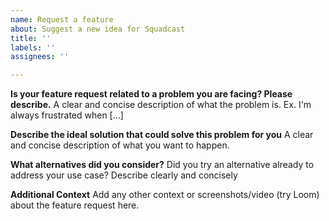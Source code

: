 ```yaml
---
name: Request a feature
about: Suggest a new idea for Squadcast
title: ''
labels: ''
assignees: ''

---
```


**Is your feature request related to a problem you are facing? Please describe.**
A clear and concise description of what the problem is. Ex. I'm always frustrated when [...]

**Describe the ideal solution that could solve this problem for you**
A clear and concise description of what you want to happen.

**What alternatives did you consider?**
Did you try an alternative already to address your use case? Describe clearly and concisely

**Additional Context**
Add any other context or screenshots/video (try Loom) about the feature request here.
